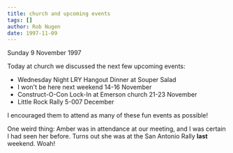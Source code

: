 ```yaml
---
title: church and upcoming events
tags: []
author: Rob Nugen
date: 1997-11-09
---
```


<p class=date>Sunday 9 November 1997</p>

<p>
Today at church we discussed the next few upcoming events:
<ul>
<li>Wednesday Night LRY Hangout Dinner at Souper Salad</li>
<li>I won't be here next weekend 14-16 November</li>
<li>Construct-O-Con Lock-In at Emerson church 21-23 November</li>
<li>Little Rock Rally 5-007 December</li>
</ul>
<p>
I encouraged them to attend as many of these fun events as possible!
<p>
One weird thing: Amber was in attendance at our meeting, and I was certain I had seen her before.  Turns out she was at the San Antonio Rally <b>last</b> weekend.  Woah!
<p>

